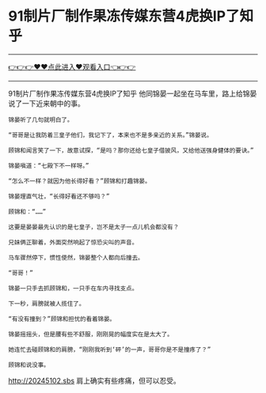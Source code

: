 # 91制片厂制作果冻传媒东营4虎换IP了知乎

<hr/><a href="https://github.com/qiuhjg/faxd/issues/1">👉👉👉♥♥点此进入♥观看入口👈👉👉</a><hr/>

91制片厂制作果冻传媒东营4虎换IP了知乎
他同锦晏一起坐在马车里，路上给锦晏说了一下近来朝中的事。

    锦晏听了几句就明白了。

    “哥哥是让我防着三皇子他们，我记下了，本来也不是多亲近的关系。”锦晏说。

    顾锦和闻言笑了一下，故意试探，“是吗？那你还给七皇子借披风，又给他送强身健体的要诀。”

    锦晏嗔道：“七殿下不一样呀。”

    “怎么不一样？就因为他长得好看？”顾锦和打趣锦晏。

    锦晏理直气壮，“长得好看还不够吗？”

    顾锦和：“……”

    这要是晏晏最先认识的是七皇子，岂不是太子一点儿机会都没有？

    兄妹俩正聊着，外面突然响起了惊恐尖叫的声音。

    马车骤然停下，惯性使然，锦晏整个人都向后撞去。

    “哥哥！”

    锦晏一只手去抓顾锦和，一只手在车内寻找支点。

    下一秒，肩膀就被人揽住了。

    “有没有撞到？”顾锦和担忧的看着锦晏。

    锦晏摇摇头，但是腰有些不舒服，刚刚晃的幅度实在是太大了。

    她连忙去碰顾锦和的肩膀，“刚刚我听到‘砰’的一声，哥哥你是不是撞疼了？”

    顾锦和说没事。
http://20245102.sbs
    肩上确实有些疼痛，但可以忍受。
